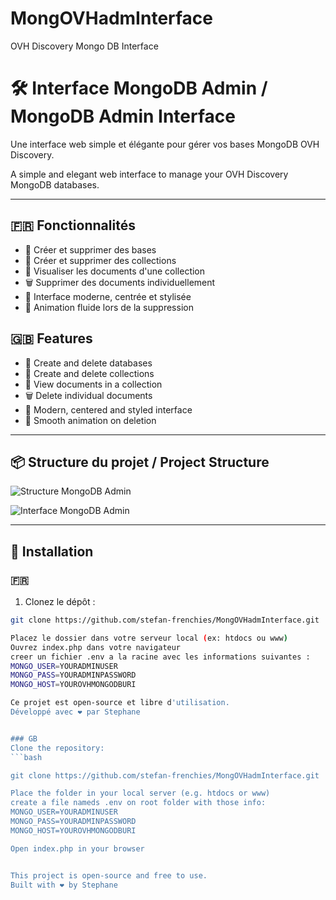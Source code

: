 # MongOVHadmInterface
OVH Discovery Mongo DB Interface
# 🛠️ Interface MongoDB Admin / MongoDB Admin Interface

Une interface web simple et élégante pour gérer vos bases MongoDB OVH Discovery.

A simple and elegant web interface to manage your OVH Discovery MongoDB databases.

---

## 🇫🇷 Fonctionnalités

- 🏦 Créer et supprimer des bases
- 📁 Créer et supprimer des collections
- 📄 Visualiser les documents d'une collection
- 🗑️ Supprimer des documents individuellement
- 🎨 Interface moderne, centrée et stylisée
- 💨 Animation fluide lors de la suppression

## 🇬🇧 Features

- 🏦 Create and delete databases
- 📁 Create and delete collections
- 📄 View documents in a collection
- 🗑️ Delete individual documents
- 🎨 Modern, centered and styled interface
- 💨 Smooth animation on deletion

---

## 📦 Structure du projet / Project Structure


![Structure MongoDB Admin](https://github.com/stefan-frenchies/MongOVHadmInterface/assets/MongOVHadmin.png)

![Interface MongoDB Admin](https://github.com/stefan-frenchies/MongOVHadmInterface/assets/MongOVHadmInterface.png)


---

## 🚀 Installation

### 🇫🇷

1. Clonez le dépôt :

```bash
git clone https://github.com/stefan-frenchies/MongOVHadmInterface.git

Placez le dossier dans votre serveur local (ex: htdocs ou www)
Ouvrez index.php dans votre navigateur
creer un fichier .env a la racine avec les informations suivantes :
MONGO_USER=YOURADMINUSER
MONGO_PASS=YOURADMINPASSWORD
MONGO_HOST=YOUROVHMONGODBURI

Ce projet est open-source et libre d'utilisation.
Développé avec ❤️ par Stephane


### GB
Clone the repository:
```bash

git clone https://github.com/stefan-frenchies/MongOVHadmInterface.git

Place the folder in your local server (e.g. htdocs or www)
create a file nameds .env on root folder with those info:
MONGO_USER=YOURADMINUSER
MONGO_PASS=YOURADMINPASSWORD
MONGO_HOST=YOUROVHMONGODBURI

Open index.php in your browser


This project is open-source and free to use.
Built with ❤️ by Stephane

